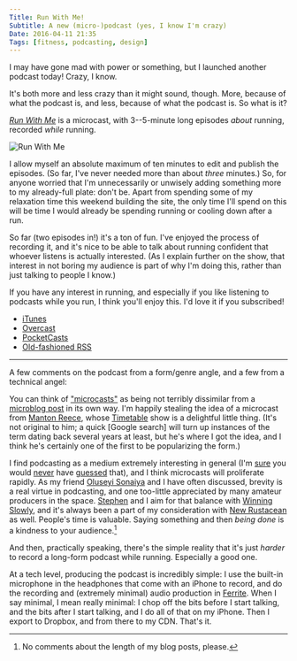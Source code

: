 ```yaml
---
Title: Run With Me!
Subtitle: A new (micro-)podcast (yes, I know I'm crazy)
Date: 2016-04-11 21:35
Tags: [fitness, podcasting, design]
---
```


I may have gone mad with power or something, but I launched another podcast today! Crazy, I know.

It's both more and less crazy than it might sound, though. More, because of what the podcast is, and less, because of what the podcast is. So what is it?

[_Run With Me_] is a microcast, with 3--5-minute long episodes *about* running, recorded *while* running.

[_Run With Me_]: //runwith.chriskrycho.com


![_Run With Me_](//cdn.chriskrycho.com/runwith/cover-web.jpg "_Run With Me_ cover art")


I allow myself an absolute maximum of ten minutes to edit and publish the episodes. (So far, I've never needed more than about *three* minutes.) So, for anyone worried that I'm unnecessarily or unwisely adding something more to my already-full plate: don't be. Apart from spending some of my relaxation time this weekend building the site, the only time I'll spend on this will be time I would already be spending running or cooling down after a run.

So far (two episodes in!) it's a ton of fun. I've enjoyed the process of recording it, and it's nice to be able to talk about running confident that whoever listens is actually interested. (As I explain further on the show, that interest in not boring my audience is part of why I'm doing this, rather than just talking to people I know.)

If you have any interest in running, and especially if you like listening to podcasts while you run, I think you'll enjoy this. I'd love it if you subscribed!

- [<i class="fa fa-fw fa-music"></i> iTunes](https://itunes.apple.com/us/podcast/run-with-me/id1102273878?mt=2)
- [<i class="fa fa-fw fa-play-circle"></i> Overcast](https://overcast.fm/p418939-N58r18)
- [<i class="fa fa-fw fa-play-circle-o"></i> PocketCasts](http://pca.st/5toh)
- [<i class="fa fa-fw fa-rss"></i> Old-fashioned RSS](http://runwith.chriskrycho.com/feed.xml)

---

A few comments on the podcast from a form/genre angle, and a few from a technical angel:

You can think of ["microcasts"] as being not terribly dissimilar from a [microblog post] in its own way. I'm happily stealing the idea of a microcast from [Manton Reece], whose [Timetable] show is a delightful little thing. (It's not original to him; a quick [Google search] will turn up instances of the term dating back several years at least, but he's where I got the idea, and I think he's certainly one of the first to be popularizing the form.)

["microcasts"]: //www.manton.org/2016/01/new-podcast-timetable.html
[microblog post]: //v4.chriskrycho.com/micro/
[Manton Reece]: //www.manton.org
[Timetable]: //timetable.manton.org

I find podcasting as a medium extremely interesting in general (I'm [sure][WS] you would [never][NR] have [guessed] that), and I think microcasts will proliferate rapidly. As my friend [Oluseyi Sonaiya] and I have often discussed, brevity is a real virtue in podcasting, and one too-little appreciated by many amateur producers in the space. [Stephen] and I aim for that balance with [Winning Slowly][WS], and it's always been a part of my consideration with [New Rustacean][NR] as well. People's time is valuable. Saying something and then *being done* is a kindness to your audience.[^comments]

[WS]: //www.winningslowly.org
[NR]: //www.newrustacean.com
[guessed]: //www.sap-py.com
[Oluseyi Sonaiya]: http://oluseyi.info
[Stephen]: http://independentclauses.com

And then, practically speaking, there's the simple reality that it's just *harder* to record a long-form podcast while running. Especially a good one.

At a tech level, producing the podcast is incredibly simple: I use the built-in microphone in the headphones that come with an iPhone to record, and do the recording and (extremely minimal) audio production in [Ferrite]. When I say minimal, I mean really minimal: I chop off the bits before I start talking, and the bits after I start talking, and I do all of that on my iPhone. Then I export to Dropbox, and from there to my CDN. That's it.

[Ferrite]: https://geo.itunes.apple.com/us/app/ferrite-recording-studio/id1018780185?mt=8&at=1001l4KM



[^comments]: No comments about the length of my blog posts, please.
